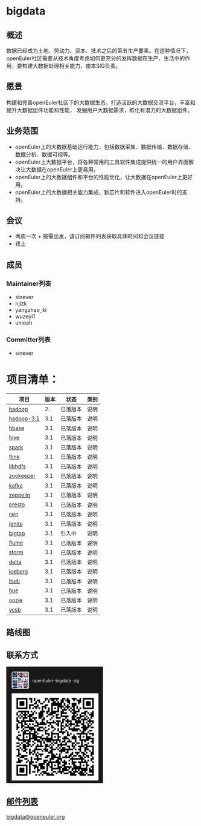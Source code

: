 # bigdata

## 概述
数据已经成为土地、劳动力、资本、技术之后的第五生产要素。在这种情况下，openEuler社区需要从技术角度考虑如何更充分的发挥数据在生产、生活中的作用，要构建大数据处理相关能力，由本SIG负责。

## 愿景
构建和完善openEuler社区下的大数据生态，打造活跃的大数据交流平台，丰富和提升大数据组件功能和性能，
发掘用户大数据需求，孵化有潜力的大数据组件。

## 业务范围
   - openEuler上的大数据基础运行能力，包括数据采集、数据传输、数据存储、数据分析、数据可视等。
   - openEuler上大数据平台，将各种常用的工具软件集成提供统一的用户界面解决让大数据在openEuler上更易用。
   - openEuler上的大数据组件和平台的性能优化，让大数据在openEuler上更好用。
   - openEuler上的大数据相关能力集成，新芯片和软件进入openEuler时的支持。

## 会议

- 两周一次 + 按需出发，请订阅邮件列表获取具体时间和会议链接
- 线上

## 成员

### Maintainer列表
  - sinever
  - njlzk
  - yangzhao_kl
  - wuzeyi1
  - unioah

### Committer列表

- sinever

# 项目清单：
| 项目 | 版本 | 状态 | 类别 |
| ---- | ---- | ---- | ---- |
| [hadoop](https://gitee.com/src-openeuler/hadoop) | 2. | 已落版本 | 说明 |
| [hadoop-3.1](https://gitee.com/src-openeuler/hadoop-3.1) | 3.1 | 已落版本 | 说明 |
| [hbase](https://gitee.com/src-openeuler/hbase) | 3.1 | 已落版本 | 说明 |
| [hive](https://gitee.com/src-openeuler/hive) | 3.1 | 已落版本 | 说明 |
| [spark](https://gitee.com/src-openeuler/spark) | 3.1 | 已落版本 | 说明 |
| [flink](https://gitee.com/src-openeuler/flink) | 3.1 | 已落版本 | 说明 |
| [libhdfs](https://gitee.com/src-openeuler/libhdfs) | 3.1 | 已落版本 | 说明 |
| [zookeeper](https://gitee.com/src-openeuler/zookeeper) | 3.1 | 已落版本 | 说明 |
| [kafka](https://gitee.com/src-openeuler/kafka) | 3.1 | 已落版本 | 说明 |
| [zeppelin](https://gitee.com/src-openeuler/zeppelin) | 3.1 | 已落版本 | 说明 |
| [presto](https://gitee.com/src-openeuler/presto) | 3.1 | 已落版本 | 说明 |
| [rain](https://gitee.com/src-openeuler/rain) | 3.1 | 已落版本 | 说明 |
| [ignite](https://gitee.com/src-openeuler/ignite) | 3.1 | 已落版本 | 说明 |
| [bigtop](https://gitee.com/src-openeuler/bigtop) | 3.1 | 引入中 | 说明 |
| [flume](https://gitee.com/src-openeuler/flume) | 3.1 | 已落版本 | 说明 |
| [storm](https://gitee.com/src-openeuler/storm) | 3.1 | 已落版本 | 说明 |
| [delta](https://gitee.com/src-openeuler/delta) | 3.1 | 已落版本 | 说明 |
| [iceberg](https://gitee.com/src-openeuler/iceberg) | 3.1 | 已落版本 | 说明 |
| [hudi](https://gitee.com/src-openeuler/hudi) | 3.1 | 已落版本 | 说明 |
| [hue](https://gitee.com/src-openeuler/hue) | 3.1 | 已落版本 | 说明 |
| [oozie](https://gitee.com/src-openeuler/oozie) | 3.1 | 已落版本 | 说明 |
| [ycsb](https://gitee.com/src-openeuler/ycsb) | 3.1 | 已落版本 | 说明 |


## 路线图

## 联系方式
![输入图片说明](image.png)
## [邮件列表](https://mailweb.openeuler.org/hyperkitty/list/bigdata@openeuler.org/)
bigdata@openeuler.org

